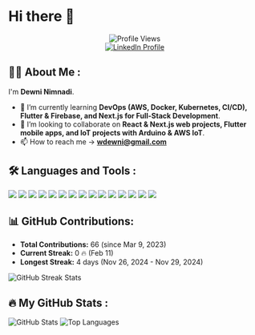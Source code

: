 # Hi there 👋  

<p align="center">
  <img src="https://komarev.com/ghpvc/?username=Dewninim&color=blue" alt="Profile Views" />
  <br>
  <a href="YOUR_LINKEDIN_URL">
    <img src="https://img.shields.io/badge/LinkedIn-Connect-blue?style=flat&logo=linkedin" alt="LinkedIn Profile">
  </a>
</p>

## 👨‍💻 About Me :  
I'm **Dewni Nimnadi**.  

- 🌱 I’m currently learning **DevOps (AWS, Docker, Kubernetes, CI/CD), Flutter & Firebase, and Next.js for Full-Stack Development**.  
- 👯 I’m looking to collaborate on **React & Next.js web projects, Flutter mobile apps, and IoT projects with Arduino & AWS IoT**.  
- 📫 How to reach me → **wdewni@gmail.com**  

## 🛠️ Languages and Tools :
<p align="left">
  <img src="https://img.shields.io/badge/-Python-3776AB?style=for-the-badge&logo=python&logoColor=white" />
  <img src="https://img.shields.io/badge/-Arduino-00979D?style=for-the-badge&logo=arduino&logoColor=white" />
  <img src="https://img.shields.io/badge/-JavaScript-F7DF1E?style=for-the-badge&logo=javascript&logoColor=black" />
  <img src="https://img.shields.io/badge/-CSS3-1572B6?style=for-the-badge&logo=css3&logoColor=white" />
  <img src="https://img.shields.io/badge/-HTML5-E34F26?style=for-the-badge&logo=html5&logoColor=white" />
  <img src="https://img.shields.io/badge/-React-61DAFB?style=for-the-badge&logo=react&logoColor=black" />
  <img src="https://img.shields.io/badge/-Flutter-02569B?style=for-the-badge&logo=flutter&logoColor=white" />
  <img src="https://img.shields.io/badge/-MySQL-4479A1?style=for-the-badge&logo=mysql&logoColor=white" />
  <img src="https://img.shields.io/badge/-C-A8B9CC?style=for-the-badge&logo=c&logoColor=black" />
  <img src="https://img.shields.io/badge/-Figma-F24E1E?style=for-the-badge&logo=figma&logoColor=white" />
  <img src="https://img.shields.io/badge/-Git-F05032?style=for-the-badge&logo=git&logoColor=white" />
  <img src="https://img.shields.io/badge/-AWS-232F3E?style=for-the-badge&logo=amazon-aws&logoColor=white" />
  <img src="https://img.shields.io/badge/-MongoDB-47A248?style=for-the-badge&logo=mongodb&logoColor=white" />
  <img src="https://img.shields.io/badge/-PHP-777BB4?style=for-the-badge&logo=php&logoColor=white" />
  <img src="https://img.shields.io/badge/-Android-3DDC84?style=for-the-badge&logo=android&logoColor=white" />
</p>


## 📊 GitHub Contributions:
- **Total Contributions:** 66 (since Mar 9, 2023)  
- **Current Streak:** 0 🔥 (Feb 11)  
- **Longest Streak:** 4 days (Nov 26, 2024 - Nov 29, 2024)  

<p align="left">
  <img src="https://github-readme-streak-stats.herokuapp.com/?user=Dewninim&theme=radical" alt="GitHub Streak Stats" />
</p>

## 🔥 My GitHub Stats :  
<p align="left">
  <img src="https://github-readme-stats.vercel.app/api?username=Dewninim&show_icons=true&theme=radical" alt="GitHub Stats" />
  <img src="https://github-readme-stats.vercel.app/api/top-langs/?username=Dewninim&layout=compact&theme=radical" alt="Top Languages" />
</p>
